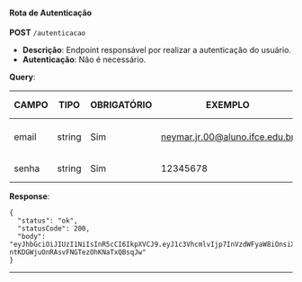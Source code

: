 #### Rota de Autenticação

**POST** `/autenticacao`

- **Descrição**: Endpoint responsável por realizar a autenticação do usuário.
- **Autenticação**: Não é necessário.

**Query**:

| CAMPO        | TIPO   | OBRIGATÓRIO   | EXEMPLO                        | VALORES ACEITOS                                      |
| ------------ | ------ | ------------- | ------------------------------ | ---------------------------------------------------- |
| email        | string | Sim           | neymar.jr.00@aluno.ifce.edu.br | somente @ifce.edu.br ou @aluno.ifce.edu.br           |
| senha        | string | Sim           | 12345678                       | De 8 até - caracteres                                |

**Response**:

```
{
  "status": "ok",
  "statusCode": 200,
  "body": "eyJhbGciOiJIUzI1NiIsInR5cCI6IkpXVCJ9.eyJ1c3VhcmlvIjp7InVzdWFyaW8iOnsiX2lkIjoiNjY0NTBkNWQ0ZmU5YjE0ZTkxZDQ4ZDczIiwibm9tZSI6IkbDoWJpbyBKb3PDqSIsImVtYWlsIjoiZmFiaW8uam9zZUBpZmNlLmVkdS5iciIsImRhdGFSZWdpc3RybyI6IjIwMjQtMDUtMTVUMTk6MzA6MzcuMDAwWiIsIl9fdiI6MH0sInRpcG8iOiJhZG1pbmlzdHJhZG9yIn0sImlhdCI6MTcxNTk0NzgyNSwiZXhwIjoxNzE2NTUyNjI1fQ.2Ajb2fnuG-ntKDGWjuOnRAsvFNGTezOhKNaTxQBsqJw"
}
```

---
